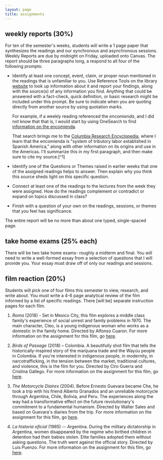 ```yaml
---
layout: page
title: assignments
---
```


## weekly reports (30%)

For ten of the semester's weeks, students will write a 1 page paper that synthesizes the readings and
our synchronous and asynchronous sessions. Weekly Reports are due by midnight
on Friday, uploaded onto Canvas. The report should be three paragraphs long, a respond to all four of the
following prompts:

* Identify at least one concept, event, claim, or proper noun mentioned in the
  readings that is unfamiliar to you. Use Reference Tools on the library
  [website](https://www.lib.utk.edu/) to look up information about it and report
  your findings, along with the source(s) of any information you find. Anything
  that could be answered with a fact-check, quick definition, or basic research
  might be included under this prompt. Be sure to indicate when you are quoting
  directly from another source by using quotation marks.

  For example, if a weekly reading referenced the *encomienda*, and I did not
  know that that is, I would start by using OneSearch to find [information on the
  encomienda](https://utk-almaprimo.hosted.exlibrisgroup.com/primo-explore/search?query=any,contains,encomienda&tab=default_tab&search_scope=OneSearch&vid=01UTK&lang=en_US&offset=0).

  That search brings me to the [Columbia Research
  Encyclopedia](https://search.credoreference.com/content/entry/columency/encomienda/0),
  where I learn that the encomienda is "system of tributory labor established in
  Spanish America," along with other information on its origins and use in the
  Americas. I'll summarize this in my first paragraph, and then make sure to cite
  my source.[^1]

* Identify one of the Questions or Themes raised in earlier weeks that one of the
  assigned readings helps to answer. Then explain why you think this source sheds
  light on this specific question.
  
* Connect at least one of the readings to the lectures from the week they were
  assigned. How do the readings complement or contradict or expand on topics
  discussed in class?

* Finish with a question of your own on the readings, sessions, or themes that
  you feel has significance.

The entire report will be no more than about one typed, single-spaced page.

## take home exams (25% each)

There will be two take home exams- roughly a midterm and final. You will need
to write a well-formed essay from a selection of questions that I will provide
you. Your essay must draw off of only our readings and sessions.

## film reaction (20%)

Students will pick one of four films this semester to view, research, and write
about. You must write a 4-6 page analytical review of the film informed by
a list of specific readings. There [will be] separate instruction pages for
each film.

1. *Roma* (2018) - Set in Mexico City, this film explores a middle class
   family's experience of social unrest and family problems in 1970.
   The main character, Cleo, is a young indigenous woman who works as
   a domestic in the family home. Directed by Alfonso Cuaron. For more
   information on the assignment for this film, go
   [here](https://chadblack.net/2021MLA/roma/).

2. *Birds of Passage* (2018) – Colombia. A beautifully shot film that tells the
   historically-inspired story of the marijuana trade and the Wayúu people in
   Colombia. If you're interested in indigenous people, in modernity, in
   narcotrafficking, in the tension between the market, traditional cultures,
   and violence, this is the film for you. Directed by Ciro Guerra and Cristina
   Gallego. For more information on the assignment for this film, go
   [here](https://chadblack.net/2021MLA/birds/).

3. *The Motorcycle Diaires* (2004). Before Ernesto Guevara became Che, he took
   a trip with his friend Alberto Granados and an unreliable motorcycle through
   Argentina, Chile, Bolivia, and Peru. The experiences along the way had
   a transformative effect on the future revolutionary's commitment to
   a fundamental humanism. Directed by Walter Sales and based on Guevara's
   diaries from the trip. For more information on the assignment for this film,
   go [here](https://chadblack.net/2021MLA/motorcycle/).


4. *La historia oficial* (1985) -- Argentina. During the military
   dictatorship in Argentina, women disappeared by the regime who birthed
   children in detention had their babies stolen. Elite families adopted them
   without asking questions. The truth went against the official story.
   Directed by Luis Puenzo. For more information on the assignment for this
   film, go [here](https://chadblack.net/2021MLA/historia/).
  



